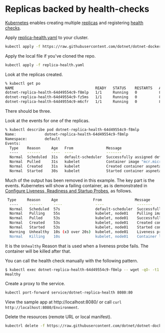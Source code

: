 # Replicas backed by health-checks

[Kubernetes](https://kubernetes.io/) enables creating multiple [replicas](https://kubernetes.io/docs/concepts/workloads/controllers/replicaset/) and registering [health checks](https://kubernetes.io/docs/tasks/configure-pod-container/configure-liveness-readiness-startup-probes/).

Apply [replica-health.yaml](replica-health.yaml) to your cluster.

```bash
kubectl apply -f https://raw.githubusercontent.com/dotnet/dotnet-docker/main/samples/kubernetes/replicas-and-health/replica-health.yaml
```

Apply the local file if you've cloned the repo.

```bash
kubectl apply -f replica-health.yaml
```

Look at the replicas created.

```bash
% kubectl get po
NAME                                     READY   STATUS    RESTARTS   AGE
dotnet-replica-health-64d49554c9-f8mlp   1/1     Running   0          8s
dotnet-replica-health-64d49554c9-fz5ms   1/1     Running   0          8s
dotnet-replica-health-64d49554c9-m6cfr   1/1     Running   0          8s
```

There should be three.

Look at the events for one of the replicas.

```bash
% kubectl describe pod dotnet-replica-health-64d49554c9-f8mlp
Name:             dotnet-replica-health-64d49554c9-f8mlp
Namespace:        default
Events:
  Type    Reason     Age   From               Message
  ----    ------     ----  ----               -------
  Normal  Scheduled  31s   default-scheduler  Successfully assigned default/dotnet-replica-health-64d49554c9-f8mlp to minikube
  Normal  Pulled     31s   kubelet            Container image "mcr.microsoft.com/dotnet/samples:aspnetapp" already present on machine
  Normal  Created    31s   kubelet            Created container aspnetapp
  Normal  Started    30s   kubelet            Started container aspnetapp
```

Much of the output has been removed in this example. The key part is the events. Kubernetes will show a failing container, as is demonstrated in [Configure Liveness, Readiness and Startup Probes](https://kubernetes.io/docs/tasks/configure-pod-container/configure-liveness-readiness-startup-probes/), as follows.

```bash
 Type     Reason     Age                From               Message
  ----     ------     ----               ----               -------
  Normal   Scheduled  57s                default-scheduler  Successfully assigned default/liveness-exec to node01
  Normal   Pulling    55s                kubelet, node01    Pulling image "registry.k8s.io/busybox"
  Normal   Pulled     53s                kubelet, node01    Successfully pulled image "registry.k8s.io/busybox"
  Normal   Created    53s                kubelet, node01    Created container liveness
  Normal   Started    53s                kubelet, node01    Started container liveness
  Warning  Unhealthy  10s (x3 over 20s)  kubelet, node01    Liveness probe failed: cat: can't open '/tmp/healthy': No such file or directory
  Normal   Killing    10s                kubelet, node01    Container liveness failed liveness probe, will be restarted
```

It is the `Unhealthy` Reason that is used when a liveness probe fails. The container will be killed after that.

You can call the health check manually with the following pattern.

```bash
$ kubectl exec dotnet-replica-health-64d49554c9-f8mlp -- wget -qO- -t1 http://localhost:80/healthz
Healthy
```

Create a proxy to the service.

```bash
kubectl port-forward service/dotnet-replica-health 8080:80
```

View the sample app at http://localhost:8080/ or call `curl http://localhost:8080/Environment`.

Delete the resources (remote URL or local manifest).

```bash
kubectrl delete -f https://raw.githubusercontent.com/dotnet/dotnet-docker/main/samples/kubernetes/replicas-and-health/replica-health.yaml
```
